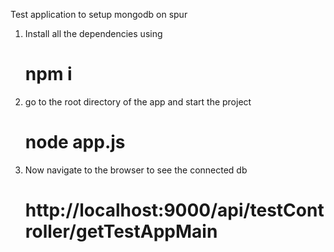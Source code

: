 Test application to setup mongodb on spur

1. Install all the dependencies using 
   # npm i

2. go to the root directory of the app and start the project
   # node app.js

3. Now navigate to the browser to see the connected db
   # http://localhost:9000/api/testController/getTestAppMain